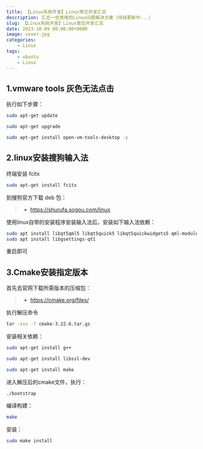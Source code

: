 ```yaml
---
title: 【Linux系统开发】Linux常见开发汇总
description: 汇总一些常用的Linux问题解决方案（持续更新中...）
slug: 【Linux系统开发】Linux常见开发汇总
date: 2023-10-09 00:00:00+0000
image: cover.jpg
categories:
    - Linux
tags:
    - ubuntu
    - Linux
---
```




## 1.vmware tools 灰色无法点击

执行如下步骤：

```bash
sudo apt-get update

sudo apt-get upgrade

sudo apt-get install open-vm-tools-desktop -y
```

## 2.linux安装搜狗输入法

终端安装 fcitx

```bash
sudo apt-get install fcitx
```

到搜狗官方下载 deb 包：

> * https://shurufa.sogou.com/linux

使用linux自带的安装程序安装输入法后，安装如下输入法依赖：

```bash
sudo apt install libqt5qml5 libqt5quick5 libqt5quickwidgets5 qml-module-qtquick2
sudo apt install libgsettings-qt1
```

重启即可

## 3.Cmake安装指定版本

首先去官网下载所需版本的压缩包：

> * https://cmake.org/files/

执行解压命令

```bash
tar -zxv -f cmake-3.22.6.tar.gz
```

安装相关依赖：

```bash
sudo apt-get install g++

sudo apt-get install libssl-dev

sudo apt-get install make
```

进入解压后的cmake文件，执行：

```
./bootstrap
```

编译构建：

```bash
make
```

安装：

```bash
sudo make install
```

